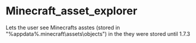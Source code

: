 # Minecraft_asset_explorer
Lets the user see Minecrafts asstes (stored in "%appdata%\.minecraft\assets\objects\") in the they were stored until 1.7.3
